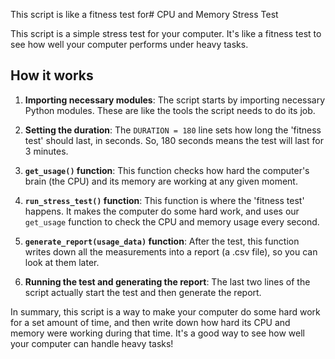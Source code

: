 This script is like a fitness test for# CPU and Memory Stress Test

This script is a simple stress test for your computer. It's like a fitness test to see how well your computer performs under heavy tasks.

## How it works

1. **Importing necessary modules**: The script starts by importing necessary Python modules. These are like the tools the script needs to do its job.

2. **Setting the duration**: The `DURATION = 180` line sets how long the 'fitness test' should last, in seconds. So, 180 seconds means the test will last for 3 minutes.

3. **`get_usage()` function**: This function checks how hard the computer's brain (the CPU) and its memory are working at any given moment.

4. **`run_stress_test()` function**: This function is where the 'fitness test' happens. It makes the computer do some hard work, and uses our `get_usage` function to check the CPU and memory usage every second.

5. **`generate_report(usage_data)` function**: After the test, this function writes down all the measurements into a report (a .csv file), so you can look at them later.

6. **Running the test and generating the report**: The last two lines of the script actually start the test and then generate the report.

In summary, this script is a way to make your computer do some hard work for a set amount of time, and then write down how hard its CPU and memory were working during that time. It's a good way to see how well your computer can handle heavy tasks!
